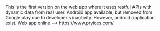 This is the first version on the web app where it uses restful APIs with dynamic data from real user. Android app available, but removed from Google play due to developer's inactivity. However, android application exist.
Web app online --> https://www.pryices.com/
